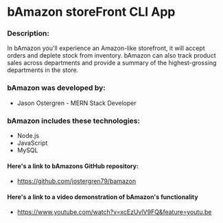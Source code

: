 # bAmazon storeFront CLI App

### Description:

In bAmazon you'll experience an Amazon-like storefront, it will accept orders and deplete stock from inventory. bAmazon can also track product sales across departments and provide a summary of the highest-grossing departments in the store. 

### bAmazon was developed by: 

- Jason Ostergren - MERN Stack Developer


### bAmazon includes these technologies: 

- Node.js 
- JavaScript
- MySQL

#### Here's a link to bAmazons GitHub repository:

- https://github.com/jostergren79/bamazon

#### Here's a link to a video demonstration of bAmazon's functionality

- https://www.youtube.com/watch?v=xcEzUvlV9FQ&feature=youtu.be





